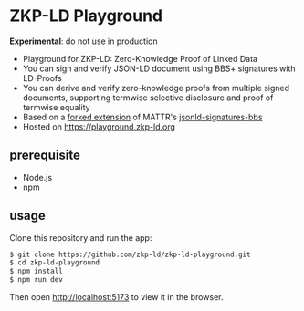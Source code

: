 # ZKP-LD Playground

**Experimental**: do not use in production

- Playground for ZKP-LD: Zero-Knowledge Proof of Linked Data
- You can sign and verify JSON-LD document using BBS+ signatures with LD-Proofs
- You can derive and verify zero-knowledge proofs from multiple signed documents, supporting termwise selective disclosure and proof of termwise equality
- Based on a [forked extension](https://github.com/zkp-ld/jsonld-signatures-bbs) of MATTR's [jsonld-signatures-bbs](https://github.com/mattrglobal/jsonld-signatures-bbs)
- Hosted on <https://playground.zkp-ld.org>

## prerequisite

- Node.js
- npm

## usage

Clone this repository and run the app:

```bash
$ git clone https://github.com/zkp-ld/zkp-ld-playground.git
$ cd zkp-ld-playground
$ npm install
$ npm run dev
```

Then open [http://localhost:5173](http://localhost:5173) to view it in the browser.
